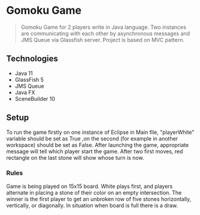 # Gomoku Game
> Gomoku Game for 2 players write in Java language. Two instances are communicating with each other 
by asynchronous messages and JMS Queue via Glassfish server. Project is based on MVC pattern.

## Technologies
* Java 11
* GlassFish 5
* JMS Queue
* Java FX
* SceneBuilder 10

## Setup
To run the game firstly on one instance of Eclipse in Main file, "playerWhite" variable should be set as True
,on the second (for example in another workspace) should be set as False. After launching the game, appropriate
message will tell which player start the game. After two first moves, red rectangle on the last stone
will show whose turn is now.

### Rules
Game is being played on 15x15 board.
White plays first, and players alternate in placing a stone of their color on an empty intersection.
The winner is the first player to get an unbroken row of five stones horizontally, vertically, 
or diagonally. In situation when board is full there is a draw.

